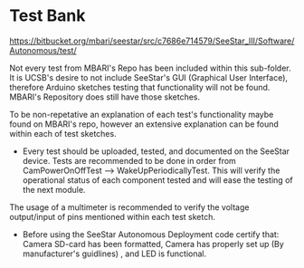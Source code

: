 # Test Bank 
https://bitbucket.org/mbari/seestar/src/c7686e714579/SeeStar_III/Software/Autonomous/test/

Not every test from MBARI's Repo has been included within this sub-folder. It is UCSB's desire to not include SeeStar's GUI (Graphical User Interface), therefore Arduino sketches testing that functionality will not be found. MBARI's Repository does still have those sketches. 

To be non-repetative an explanation of each test's functionality maybe found on MBARI's repo, however an extensive explanation can be found within each of test sketches.

* Every test should be uploaded, tested, and documented on the SeeStar device. Tests are recommended to be done in order from CamPowerOnOffTest --> WakeUpPeriodicallyTest. This will verify the operational status of each component tested and will ease the testing of the next module.

The usage of a multimeter is recommended to verify the voltage output/input of pins mentioned within each test sketch.

* Before using the SeeStar Autonomous Deployment code certify that: Camera SD-card has been formatted, Camera has properly set up (By manufacturer's guidlines) , and LED is functional.
